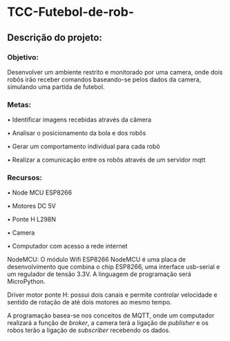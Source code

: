 # TCC-Futebol-de-rob-

## Descrição do projeto: 
### Objetivo: 

Desenvolver um ambiente restrito e monitorado por uma camera, onde dois robôs irão receber comandos baseando-se pelos dados da camera, simulando uma partida de futebol. 

### Metas:

• Identificar imagens recebidas através da câmera

• Analisar o posicionamento da bola e dos robôs

• Gerar um comportamento individual para cada robô

• Realizar a comunicação entre os robôs através de um servidor mqtt

### Recursos:

• Node MCU ESP8266

• Motores DC 5V

• Ponte H L298N

• Camera

• Computador com acesso a rede internet

NodeMCU: O módulo Wifi ESP8266 NodeMCU é uma placa de desenvolvimento que combina o chip ESP8266, uma interface usb-serial e um regulador de tensão 3.3V. A linguagem de programação será MicroPython.

Driver motor ponte H: possui dois canais e permite controlar velocidade e sentido de rotação de até dois motores ao mesmo tempo.

A programação basea-se nos conceitos de MQTT, onde um computador realizará a função de *broker*, a camera terá a ligação de *publisher* e os robos terão a ligação de *subscriber* recebendo os dados.

